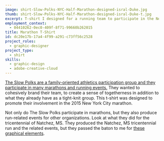 ```yaml
---
image: shirt-Slow-Polks-NYC-Half-Marathon-designed-isral-Duke.jpg
thumb: shirt-Slow-Polks-NYC-Half-Marathon-designed-isral-Duke-t.jpg
excerpt: T-shirt I designed for a running team to participate in the New York City Marathon.
employment_context:
  - 04410262-0ec0-409f-8f71-99660b262015
title: Marathon T-Shirt
id: dc20e17b-17a4-4f99-a291-c73ff56c2528
project_roles:
  - graphic-designer
project_type:
  - shirt
skills:
  - graphic-design
  - adobe-creative-cloud
---
```

<p><a href="http://theslowpolks.com/" title="The Slow Polks" target="_blank">The Slow Polks are a family-oriented athletics participation group and they participate in many marathons and running events.</a> They wanted to cohesively brand their team, to create a sense of togetherness in addition to what they already have as a tight-knit group. This t-shirt was designed to promote their involvement in the 2015 New York City marathon.
</p>
<p>Not only do The Slow Polks participate in marathons, but they also produce run-related events for other organizations. Look at what they did for the tricentennial of Natchez, MS. They produced the Natchez, MS tricentennial run and the related events, but they passed the baton to me for <a href="/projects/marathon-marketing-collateral">these graphical elements</a>.
</p>